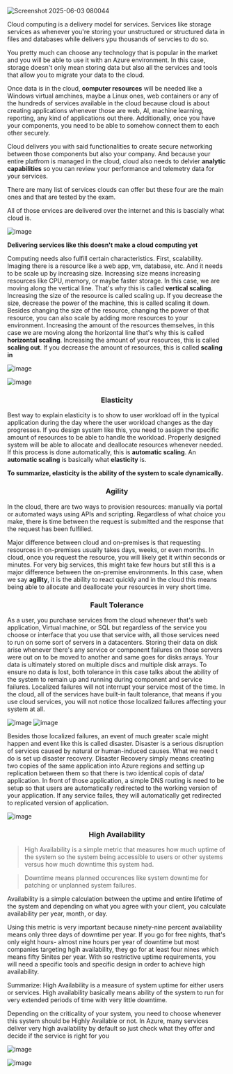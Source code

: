 ![Screenshot 2025-06-03 080044](https://github.com/user-attachments/assets/a2d1ef80-8ef9-459d-8cde-38cab63ef47a)

Cloud computing is a delivery model for services. Services like storage services as whenever you're storing your unstructured or structured data in files and databases while delivers ypu thousands of servcies to do so.

You pretty much can choose any technology that is popular in the market and you will be able to use it with an Azure environment. In this case, storage doesn't only mean storing data but also all the services and tools that allow you to migrate your data to the cloud.


Once data is in the cloud, **computer resources** will be needed like a Windows virtual amchines, maybe a Linux ones, web containers or any of the hundreds of services available in the cloud because cloud is about creating applications whenever those are web, AI, machine learning, reporting, any kind of applications out there. Additionally, once you have your components, you need to be able to somehow connect them to each other securely. 

Cloud delivers you with said functionalities to create secure networking between those components but also your company. And because your entire platfrom is managed in the cloud, cloud also needs to delvier **analytic capabilities** so you can review your performance and telemetry data for your services. 

There are many list of services clouds can offer but these four are the main ones and that are tested by the exam.


All of those ervices are delivered over the internet and this is bascially what cloud is.



![image](https://github.com/user-attachments/assets/44c93211-98b1-4724-a7eb-067b0650a0e9)


**Delivering services like this doesn't make a cloud computing yet**

Computing needs also fulfill certain characteristics. First, scalability. Imaging there is a resource like a web app, vm, database, etc.
And it needs to be scale up by increasing size. Increasing size means increasing resources like CPU, memory, or maybe faster storage. In this case, we are moving along the vertical line. That's why this is called **vertical scaling**. Increasing the size of the resource is called scaling up. If you decrease the size, decrease the power of the machine, this is called scaling it down.
Besides changing the size of the resource, changing the power of that resource, you can also scale by adding more resources to your environment. 
Increasing the amount of the resources themselves, in this case we are moving along the horizontal line that's why this is called **horizontal scaling**.
Increasing the amount of your resources, this is called **scaling out**. If you decrease the amount of resources, this is called **scaling in**


![image](https://github.com/user-attachments/assets/b5602c4c-1321-47f6-b8e6-78b86525d25b)


![image](https://github.com/user-attachments/assets/c0782c3b-b8b7-4b22-8858-57c9e7f64419)



<h3 align="center">Elasticity</h3>

Best way to explain elasticity is to show to user workload off in the typical application during the day where the user workload changes as the day progresses. If you design system like this, you need to assign the specific amount of resources to be able to handle the workload. Properly designed system will be able to allocate and deallocate resources whenever needed. If this process is done automatically, this is **automatic scaling**. An **automatic scaling** is basically what **elasticity** is.

**To summarize, elasticity is the ability of the system to scale dynamically.**




<h3 align="center">Agility</h3>

In the cloud, there are two ways to provision resources: manually via portal or automated ways using APIs and scripting. Regardless of what choice you make, there is time between the request is submitted and the response that the request has been fulfilled.

Major difference between cloud and on-premises is that requesting resources in on-premises usually takes days, weeks, or even months. In cloud, once you request the resource, you will likely get it within seconds or minutes. For very big services, this might take few hours but still this is a major difference between the on-premise environments. In this case, when we say **agility**, it is the ability to react quickly and in the cloud this means being able to allocate and deallocate your resources in very short time. 




<h3 align="center">Fault Tolerance</h3>

As a user, you purchase services from the cloud whenever that's web application, Virtual machine, or SQL but regardless of the service you choose or interface that you use that service with, all those services need to run on some sort of servers in a datacenters. Storing their data on disk arise whenever there's any service or component failures on those servers were out on to be moved to another and same goes for disks arrays. Your data is ultimately stored on multiple discs and multiple disk arrays. To ensure no data is lost, both tolerance in this case talks about the ability of the system to remain up and running during component and service failures. Localized failures will not interrupt your service most of the time. In the cloud, all of the services have built-in fault tolerance, that means if you use cloud services, you will not notice those localized failures affecting your system at all. 


![image](https://github.com/user-attachments/assets/99d3e507-e563-4146-a2e6-be4233aee2bc)
![image](https://github.com/user-attachments/assets/06f6b992-8eb6-4682-9467-3f87528153d9)


Besides those localized failures, an event of much greater scale might happen and event like this is called disaster. Disaster is a serious disruption of services caused by natural or human-induced causes. What we need t do is set up disaster recovery. Disaster Recovery simply means creating two copies of the same application into Azure regions and setting up replication between them so that there is two identical copis of data/ application. In front of those application, a simple DNS routing is need to be setup so that users are automatically redirected to the working version of your application. If any service failes, they will automatically get redirected to replicated version of application. 

![image](https://github.com/user-attachments/assets/02cbac29-c44e-43e5-b53b-1e961c94f03a)




<h3 align="center">High Availability</h3>

> High Availability is a simple metric that measures how much uptime of the system so the system being accessible to users or other systems versus how much downtime this system had.

> Downtime means planned occurences like system downtime for patching or unplanned system failures.

Availability is a simple calculation between the uptime and entire lifetime of the system and depending on what you agree with your client, you calculate availability per year, month, or day. 

Using this metric is very important because ninety-nine percent availability means only three days of downtime per year. If you go for free nights, that's only eight hours- almost nine hours per year of downtime but most companies targeting hgih availability, they go for at least four nines which means fifty 5inites per year. With so restrictive uptime requirements, you will need a specific tools and specific design in order to achieve high availability.

Summarize: High Availability is a measure of system uptime for either users or services. High availability basically means ability of the system to run for very extended periods of time with very little downtime.

Depending on the criticality of your system, you need to choose whenever this system should be Highly Available or not. In Azure, many services deliver very high availability by default so just check what they offer and decide if the service is right for you



![image](https://github.com/user-attachments/assets/68eb8a87-7558-4212-8044-2ec47b1b1b6d)

![image](https://github.com/user-attachments/assets/1505bb6f-2862-48c8-baf6-fe2290e986dd)

